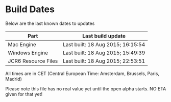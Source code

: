 # Build Dates

Below are the last known dates to updates

Part | Last build update
-----|-----
Mac Engine | Last built: 18 Aug 2015; 16:15:54
Windows Engine | Last built: 18 Aug 2015; 15:49:39
JCR6 Resource Files | Last built: 18 Aug 2015; 22:53:51
All times are in CET (Central European Time: Amsterdam, Brussels, Paris, Madrid)


Please note this file has no real value yet until the open alpha starts. NO ETA given for that yet!
